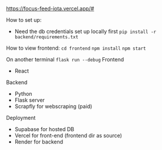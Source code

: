 https://focus-feed-iota.vercel.app/#

How to set up:

- Need the db credentials set up locally first
  `pip install -r backend/requirements.txt`

How to view frontend:
`cd frontend`
`npm install`
`npm start`

On another terminal
`flask run --debug`
Frontend 
- React

Backend 
- Python
- Flask server
- Scrapfly for webscraping (paid)

Deployment
- Supabase for hosted DB
- Vercel for front-end (frontend dir as source)
- Render for backend 

